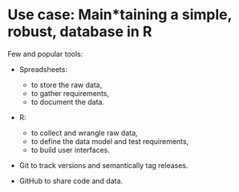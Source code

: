 
# Use case: Main\*taining a simple, robust, database in R

Few and popular tools:

-   Spreadsheets:

    -   to store the raw data,
    -   to gather requirements,
    -   to document the data.

-   R:

    -   to collect and wrangle raw data,
    -   to define the data model and test requirements,
    -   to build user interfaces.

-   Git to track versions and semantically tag releases.

-   GitHub to share code and data.

